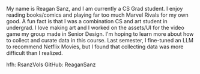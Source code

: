 My name is Reagan Sanz, and I am currently a CS Grad student. I enjoy reading books/comics and playing far too much Marvel Rivals for my own good. A fun fact is that I was a combination CS and art student in undergrad. I love making art and I worked on the assets/UI for the video game my group made in Senior Design. I'm hoping to learn more about how to collect and curate data in this course. Last semester, I fine-tuned an LLM to recommend Netflix Movies, but I found that collecting data was more difficult than I realized.

hfh: RsanzVols
GitHub: ReaganSanz

